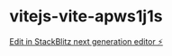# vitejs-vite-apws1j1s

[Edit in StackBlitz next generation editor ⚡️](https://stackblitz.com/~/github.com/matsubara457/vitejs-vite-apws1j1s)